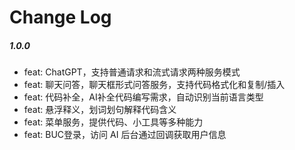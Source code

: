 # Change Log

##### 1.0.0

- feat: ChatGPT，支持普通请求和流式请求两种服务模式
- feat: 聊天问答，聊天框形式问答服务，支持代码格式化和复制/插入
- feat: 代码补全，AI补全代码编写需求，自动识别当前语言类型
- feat: 悬浮释义，划词划句解释代码含义
- feat: 菜单服务，提供代码、小工具等多种能力
- feat: BUC登录，访问 AI 后台通过回调获取用户信息